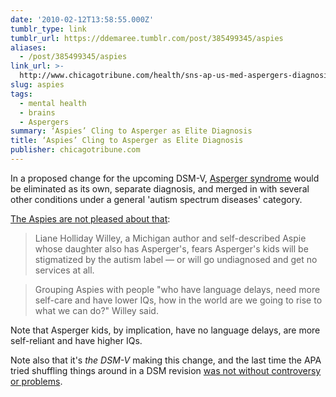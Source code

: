 ```yaml
---
date: '2010-02-12T13:58:55.000Z'
tumblr_type: link
tumblr_url: https://ddemaree.tumblr.com/post/385499345/aspies
aliases:
  - /post/385499345/aspies
link_url: >-
  http://www.chicagotribune.com/health/sns-ap-us-med-aspergers-diagnosis,0,322415.story
slug: aspies
tags:
  - mental health
  - brains
  - Aspergers
summary: ‘Aspies’ Cling to Asperger as Elite Diagnosis
title: ‘Aspies’ Cling to Asperger as Elite Diagnosis
publisher: chicagotribune.com
---
```


In a proposed change for the upcoming DSM-V, [Asperger syndrome](http://en.wikipedia.org/wiki/Asperger_syndrome) would be eliminated as its own, separate diagnosis, and merged in with several other conditions under a general 'autism spectrum diseases' category.

[The Aspies are not pleased about that](http://www.chicagotribune.com/health/sns-ap-us-med-aspergers-diagnosis,0,322415.story):

> Liane Holliday Willey, a Michigan author and self-described Aspie whose daughter also has Asperger's, fears Asperger's kids will be stigmatized by the autism label — or will go undiagnosed and get no services at all.

> Grouping Aspies with people "who have language delays, need more self-care and have lower IQs, how in the world are we going to rise to what we can do?" Willey said.

Note that Asperger kids, by implication, have no language delays, are more self-reliant and have higher IQs.

Note also that it's _the DSM-V_ making this change, and the last time the APA tried shuffling things around in a DSM revision [was not without controversy or problems](http://en.wikipedia.org/wiki/Diagnostic_and_Statistical_Manual_of_Mental_Disorders#Criticism).